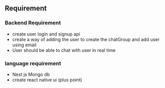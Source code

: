 
## Requirement
### Backend Requirement

- create user login and signup api
- create a way of adding the user to create the chatGroup and add user using email
- User should be able to chat with user in real time

### language requirement

- Nest js Mongo db
- create react native ui (plus point)



